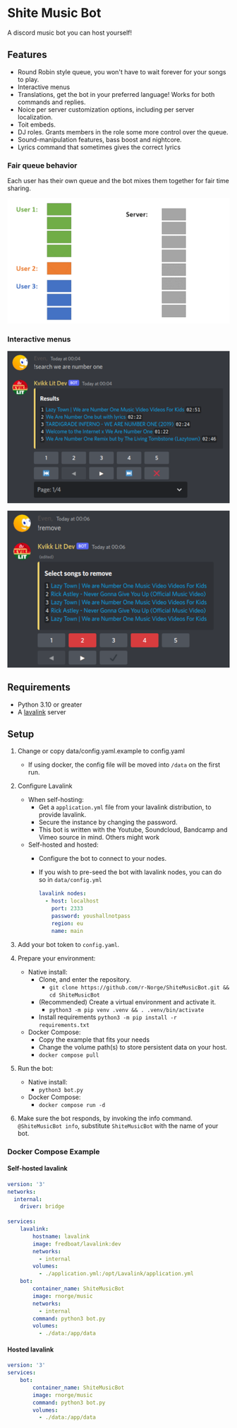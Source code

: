 # Shite Music Bot

A discord music bot you can host yourself!

## Features

- Round Robin style queue, you won't have to wait forever for your songs to play.
- Interactive menus
- Translations, get the bot in your preferred language! Works for both commands and replies.
- Noice per server customization options, including per server localization.
- Toit embeds.
- DJ roles. Grants members in the role some more control over the queue.
- Sound-manipulation features, bass boost and nightcore.
- Lyrics command that sometimes gives the correct lyrics

### Fair queue behavior

Each user has their own queue and the bot mixes them together for fair time sharing.

![Round robin queue](.github/assets/mixqueue.gif)

### Interactive menus

![a](.github/assets/queue.png)

![b](.github/assets/search.png)

## Requirements

- Python 3.10 or greater
- A [lavalink](https://github.com/Freyacodes/Lavalink) server

## Setup

1. Change or copy data/config.yaml.example to config.yaml
    - If using docker, the config file will be moved into `/data` on the first run.
2. Configure Lavalink
    - When self-hosting:
        - Get a `application.yml` file from your lavalink distribution, to provide lavalink.
        - Secure the instance by changing the password.
        - This bot is written with the Youtube, Soundcloud, Bandcamp and Vimeo source in mind. Others might work
    - Self-hosted and hosted:
        - Configure the bot to connect to your nodes.
        - If you wish to pre-seed the bot with lavalink nodes, you can do so in `data/config.yml`

          ```yml
          lavalink nodes:
            - host: localhost
              port: 2333
              password: youshallnotpass
              region: eu
              name: main
          ```

3. Add your bot token to `config.yaml`.
4. Prepare your environment:
    - Native install:
        - Clone, and enter the repository.
            - `git clone https://github.com/r-Norge/ShiteMusicBot.git && cd ShiteMusicBot`
        - (Recommended) Create a virtual environment and activate it.
            - `python3 -m pip venv .venv && . .venv/bin/activate`
        - Install requirements `python3 -m pip install -r requirements.txt`
    - Docker Compose:
        - Copy the example that fits your needs
        - Change the volume path(s) to store persistent data on your host.
        - `docker compose pull`
5. Run the bot:
    - Native install:
        - `python3 bot.py`
    - Docker Compose:
        - `docker compose run -d`
6. Make sure the bot responds, by invoking the info command. `@ShiteMusicBot info`, substitute `ShiteMusicBot` with the name of your bot.

### Docker Compose Example

#### Self-hosted lavalink

```yaml
version: '3'
networks:
  internal:
    driver: bridge

services:
    lavalink:
        hostname: lavalink
        image: fredboat/lavalink:dev
        networks:
          - internal
        volumes:
          - ./application.yml:/opt/Lavalink/application.yml
    bot:
        container_name: ShiteMusicBot
        image: rnorge/music
        networks:
          - internal
        command: python3 bot.py
        volumes:
          - ./data:/app/data
```

#### Hosted lavalink

```yaml
version: '3'
services:
    bot:
        container_name: ShiteMusicBot
        image: rnorge/music
        command: python3 bot.py
        volumes:
          - ./data:/app/data
```
